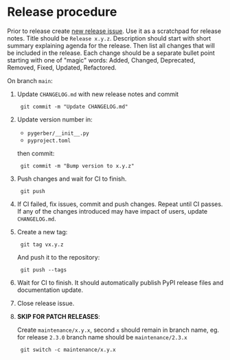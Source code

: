 # Release procedure

Prior to release create
[new release issue](https://github.com/Argmaster/pygerber/issues/new). Use it as a
scratchpad for release notes. Title should be `Release x.y.z`. Description should start
with short summary explaining agenda for the release. Then list all changes that will be
included in the release. Each change should be a separate bullet point starting with one
of "magic" words: Added, Changed, Deprecated, Removed, Fixed, Updated, Refactored.

On branch `main`:

1. Update `CHANGELOG.md` with new release notes and commit

   ```
    git commit -m "Update CHANGELOG.md"
   ```

2. Update version number in:

   - `pygerber/__init__.py`
   - `pyproject.toml`

   then commit:

   ```
    git commit -m "Bump version to x.y.z"
   ```

3. Push changes and wait for CI to finish.

   ```
    git push
   ```

4. If CI failed, fix issues, commit and push changes. Repeat until CI passes. If any of
   the changes introduced may have impact of users, update `CHANGELOG.md`.

5. Create a new tag:

   ```
    git tag vx.y.z
   ```

   And push it to the repository:

   ```
    git push --tags
   ```

6. Wait for CI to finish. It should automatically publish PyPI release files and
   documentation update.

7. Close release issue.

8. **SKIP FOR PATCH RELEASES**:

   Create `maintenance/x.y.x`, second `x` should remain in branch name, eg. for release
   `2.3.0` branch name should be `maintenance/2.3.x`

   ```
    git switch -c maintenance/x.y.x
   ```
